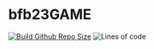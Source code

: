 # bfb23GAME
[![Build Github Repo Size](https://img.shields.io/github/repo-size/vaniones/HTMLIX5b?color=green)](https://github.com/Vaniones/HTMLIX5b/)
![Lines of code](https://img.shields.io/tokei/lines/github/vaniones/HTMLIX5b?color=blue)
